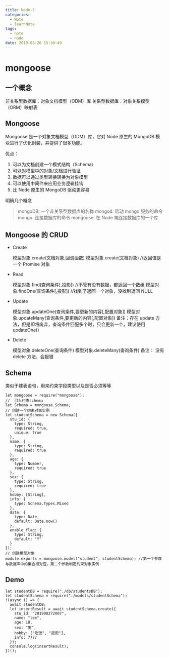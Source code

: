 ```yaml
---
title: Node-3
categories:
  - Note
  - learnNote
tags:
  - note
  - node
date: 2019-08-26 15:30:49
---
```


# mongoose

## 一个概念

非关系型数据库：对象文档模型（ODM）库
关系型数据库：对象关系模型（ORM）映射表

## Mongoose

Mongoose 是一个对象文档模型（ODM）库，它对 Node 原生的 MongoDB 模块进行了优化封装，并提供了很多功能。

优点：

1. 可以为文档创建一个模式结构（Schema）
2. 可以对模型中的对象/文档进行验证
3. 数据可以通过类型转换转换为对象模型
4. 可以使用中间件来应用业务逻辑挂钩
5. 比 Node 原生的 MongoDB 驱动更容易

明确几个概念

> mongoDB: 一个非关系型数据库的名称
> mongod: 启动 mongo 服务的命令
> mongo: 连接数据库的命令
> mongoose: 在 Node 端连接数据库的一个库

## Mongoose 的 CRUD

- Create

  模型对象.create(文档对象,回调函数)
  模型对象.create(文档对象) //返回值是一个 Promise 对象

- Read

  模型对象.find(查询条件[,投影]) //不管有没有数据，都返回一个数组
  模型对象.findOne(查询条件[,投影]) //找到了返回一个对象，没找到返回 NULL

* Update

  模型对象.updateOne(查询条件,要更新的内容[,配置对象])
  模型对象.updateMany(查询条件,要更新的内容[,配置对象])
  备注：存在 update 方法，但是即将废弃，查询条件匹配多个时，只会更新一个，建议使用 updateOne()

* Delete

  模型对象.deleteOne(查询条件)
  模型对象.deleteMany(查询条件)
  备注： 没有 delete 方法，会报错

## Schema

类似于建表语句，用来约束字段类型以及是否必须等等

```
let mongoose = require("mongoose");
//  引入约束schema
let Schema = mongoose.Schema;
// 创建一个约束对象实例
let studentSchema = new Schema({
  stu_id: {
    type: String,
    required: true,
    unique: true
  },
  name: {
    type: String,
    required: true
  },
  age: {
    type: Number,
    required: true
  },
  sex: {
    type: String,
    required: true
  },
  hobby: [String],
  info: {
    type: Schema.Types.Mixed
  },
  date: {
    type: Date,
    default: Date.now()
  },
  enable_flag: {
    type: String,
    default: "Y"
  }
});
// 创建模型对象
module.exports = mongoose.model("student", studentSchema); //第一个参数与数据库中的集合相对应，第二个参数制定约束对象实例

```

## Demo

```
let studentDB = require("./db/studentsDB");
let studentSchema = require("./models/studentSchema");
!(async () => {
  await studentDB;
  let insertResult = await studentSchema.create({
    stu_id: "201908272007",
    name: "lee",
    age: 18,
    sex: "男",
    hobby: ["吃饭", "逛街"],
    info: 7777
  });
  console.log(insertResult);
})();

```
